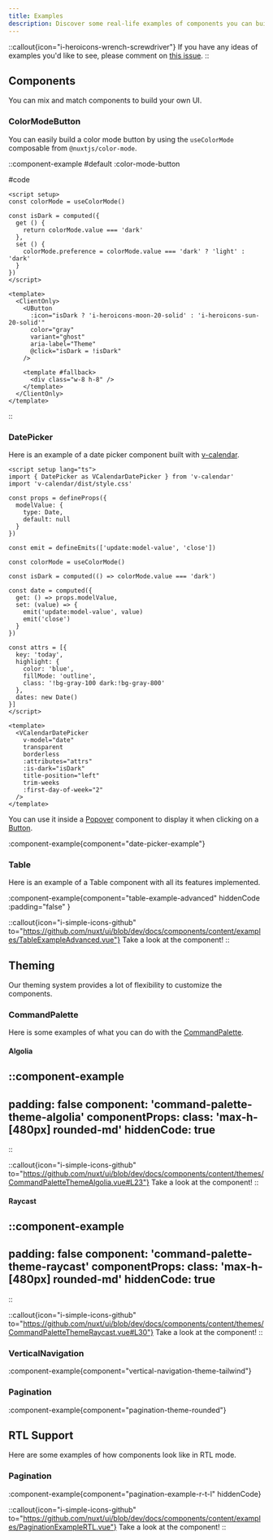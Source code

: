 ```yaml
---
title: Examples
description: Discover some real-life examples of components you can build.
---
```


::callout{icon="i-heroicons-wrench-screwdriver"}
If you have any ideas of examples you'd like to see, please comment on [this issue](https://github.com/nuxt/ui/issues/297).
::

## Components

You can mix and match components to build your own UI.

### ColorModeButton

You can easily build a color mode button by using the `useColorMode` composable from `@nuxtjs/color-mode`.

::component-example
#default
:color-mode-button

#code
```vue [components/ColorModeButton.vue]
<script setup>
const colorMode = useColorMode()

const isDark = computed({
  get () {
    return colorMode.value === 'dark'
  },
  set () {
    colorMode.preference = colorMode.value === 'dark' ? 'light' : 'dark'
  }
})
</script>

<template>
  <ClientOnly>
    <UButton
      :icon="isDark ? 'i-heroicons-moon-20-solid' : 'i-heroicons-sun-20-solid'"
      color="gray"
      variant="ghost"
      aria-label="Theme"
      @click="isDark = !isDark"
    />

    <template #fallback>
      <div class="w-8 h-8" />
    </template>
  </ClientOnly>
</template>
```
::

### DatePicker

Here is an example of a date picker component built with [v-calendar](https://github.com/nathanreyes/v-calendar).

```vue [components/DatePicker.vue]
<script setup lang="ts">
import { DatePicker as VCalendarDatePicker } from 'v-calendar'
import 'v-calendar/dist/style.css'

const props = defineProps({
  modelValue: {
    type: Date,
    default: null
  }
})

const emit = defineEmits(['update:model-value', 'close'])

const colorMode = useColorMode()

const isDark = computed(() => colorMode.value === 'dark')

const date = computed({
  get: () => props.modelValue,
  set: (value) => {
    emit('update:model-value', value)
    emit('close')
  }
})

const attrs = [{
  key: 'today',
  highlight: {
    color: 'blue',
    fillMode: 'outline',
    class: '!bg-gray-100 dark:!bg-gray-800'
  },
  dates: new Date()
}]
</script>

<template>
  <VCalendarDatePicker
    v-model="date"
    transparent
    borderless
    :attributes="attrs"
    :is-dark="isDark"
    title-position="left"
    trim-weeks
    :first-day-of-week="2"
  />
</template>
```

You can use it inside a [Popover](/overlays/popover) component to display it when clicking on a [Button](/elements/button).

:component-example{component="date-picker-example"}

### Table

Here is an example of a Table component with all its features implemented.

:component-example{component="table-example-advanced" hiddenCode :padding="false" }

::callout{icon="i-simple-icons-github" to="https://github.com/nuxt/ui/blob/dev/docs/components/content/examples/TableExampleAdvanced.vue"}
Take a look at the component!
::

## Theming

Our theming system provides a lot of flexibility to customize the components.

### CommandPalette

Here is some examples of what you can do with the [CommandPalette](/navigation/command-palette).

#### Algolia

::component-example
---
padding: false
component: 'command-palette-theme-algolia'
componentProps:
  class: 'max-h-[480px] rounded-md'
hiddenCode: true
---
::

::callout{icon="i-simple-icons-github" to="https://github.com/nuxt/ui/blob/dev/docs/components/content/themes/CommandPaletteThemeAlgolia.vue#L23"}
Take a look at the component!
::

#### Raycast

::component-example
---
padding: false
component: 'command-palette-theme-raycast'
componentProps:
  class: 'max-h-[480px] rounded-md'
hiddenCode: true
---
::

::callout{icon="i-simple-icons-github" to="https://github.com/nuxt/ui/blob/dev/docs/components/content/themes/CommandPaletteThemeRaycast.vue#L30"}
Take a look at the component!
::

### VerticalNavigation

:component-example{component="vertical-navigation-theme-tailwind"}

### Pagination

:component-example{component="pagination-theme-rounded"}

## RTL Support

Here are some examples of how components look like in RTL mode.

### Pagination

:component-example{component="pagination-example-r-t-l" hiddenCode}

::callout{icon="i-simple-icons-github" to="https://github.com/nuxt/ui/blob/dev/docs/components/content/examples/PaginationExampleRTL.vue"}
Take a look at the component!
::
